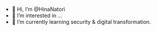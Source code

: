 - 👋 Hi, I’m @HinaNatori
- 👀 I’m interested in ...
- 🌱 I’m currently learning security & digital transformation.

<!---
HinaNatori/HinaNatori is a ✨ special ✨ repository because its `README.md` (this file) appears on your GitHub profile.
You can click the Preview link to take a look at your changes.
--->
